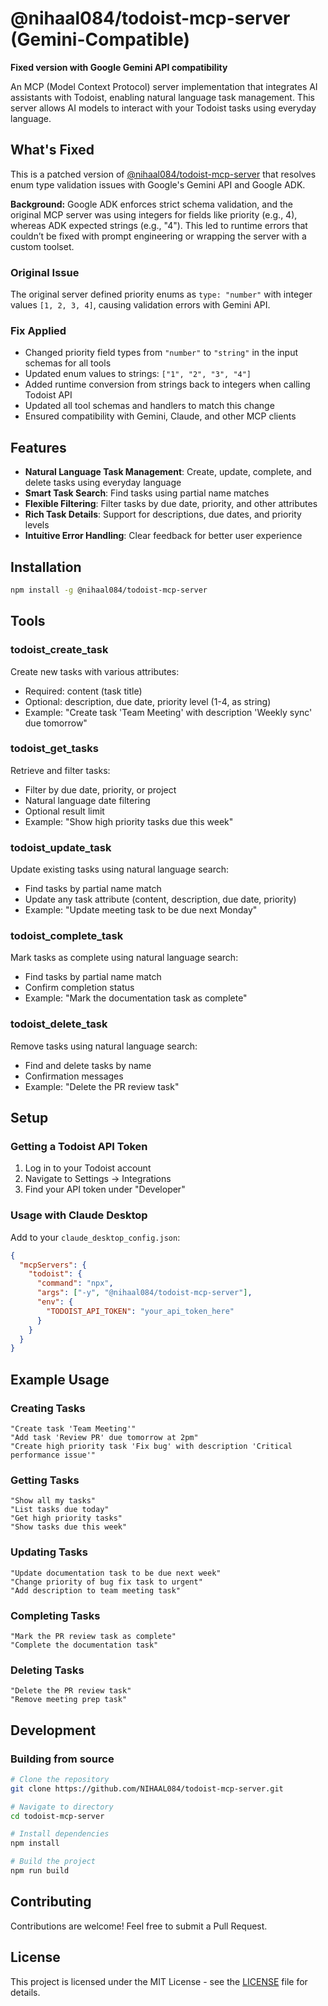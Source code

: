 # @nihaal084/todoist-mcp-server (Gemini-Compatible)

**Fixed version with Google Gemini API compatibility**

An MCP (Model Context Protocol) server implementation that integrates AI assistants with Todoist, enabling natural language task management. This server allows AI models to interact with your Todoist tasks using everyday language.

## What's Fixed

This is a patched version of [@nihaal084/todoist-mcp-server](https://github.com/NIHAAL084/todoist-mcp-server) that resolves enum type validation issues with Google's Gemini API and Google ADK.

**Background:**
Google ADK enforces strict schema validation, and the original MCP server was using integers for fields like priority (e.g., 4), whereas ADK expected strings (e.g., "4"). This led to runtime errors that couldn’t be fixed with prompt engineering or wrapping the server with a custom toolset.

### Original Issue

The original server defined priority enums as `type: "number"` with integer values `[1, 2, 3, 4]`, causing validation errors with Gemini API.

### Fix Applied

- Changed priority field types from `"number"` to `"string"` in the input schemas for all tools
- Updated enum values to strings: `["1", "2", "3", "4"]`
- Added runtime conversion from strings back to integers when calling Todoist API
- Updated all tool schemas and handlers to match this change
- Ensured compatibility with Gemini, Claude, and other MCP clients

## Features

- **Natural Language Task Management**: Create, update, complete, and delete tasks using everyday language
- **Smart Task Search**: Find tasks using partial name matches
- **Flexible Filtering**: Filter tasks by due date, priority, and other attributes
- **Rich Task Details**: Support for descriptions, due dates, and priority levels
- **Intuitive Error Handling**: Clear feedback for better user experience

## Installation

```bash
npm install -g @nihaal084/todoist-mcp-server
```

## Tools

### todoist_create_task

Create new tasks with various attributes:

- Required: content (task title)
- Optional: description, due date, priority level (1-4, as string)
- Example: "Create task 'Team Meeting' with description 'Weekly sync' due tomorrow"

### todoist_get_tasks

Retrieve and filter tasks:

- Filter by due date, priority, or project
- Natural language date filtering
- Optional result limit
- Example: "Show high priority tasks due this week"

### todoist_update_task

Update existing tasks using natural language search:

- Find tasks by partial name match
- Update any task attribute (content, description, due date, priority)
- Example: "Update meeting task to be due next Monday"

### todoist_complete_task

Mark tasks as complete using natural language search:

- Find tasks by partial name match
- Confirm completion status
- Example: "Mark the documentation task as complete"

### todoist_delete_task

Remove tasks using natural language search:

- Find and delete tasks by name
- Confirmation messages
- Example: "Delete the PR review task"

## Setup

### Getting a Todoist API Token

1. Log in to your Todoist account
2. Navigate to Settings → Integrations
3. Find your API token under "Developer"

### Usage with Claude Desktop

Add to your `claude_desktop_config.json`:

```json
{
  "mcpServers": {
    "todoist": {
      "command": "npx",
      "args": ["-y", "@nihaal084/todoist-mcp-server"],
      "env": {
        "TODOIST_API_TOKEN": "your_api_token_here"
      }
    }
  }
}
```

## Example Usage

### Creating Tasks

```
"Create task 'Team Meeting'"
"Add task 'Review PR' due tomorrow at 2pm"
"Create high priority task 'Fix bug' with description 'Critical performance issue'"
```

### Getting Tasks

```
"Show all my tasks"
"List tasks due today"
"Get high priority tasks"
"Show tasks due this week"
```

### Updating Tasks

```
"Update documentation task to be due next week"
"Change priority of bug fix task to urgent"
"Add description to team meeting task"
```

### Completing Tasks

```
"Mark the PR review task as complete"
"Complete the documentation task"
```

### Deleting Tasks

```
"Delete the PR review task"
"Remove meeting prep task"
```

## Development

### Building from source

```bash
# Clone the repository
git clone https://github.com/NIHAAL084/todoist-mcp-server.git

# Navigate to directory
cd todoist-mcp-server

# Install dependencies
npm install

# Build the project
npm run build
```

## Contributing

Contributions are welcome! Feel free to submit a Pull Request.

## License

This project is licensed under the MIT License - see the [LICENSE](LICENSE) file for details.
